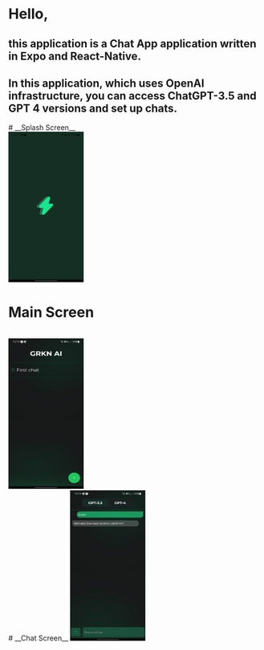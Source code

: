 # Hello,
## this application is a **Chat App** application written in **Expo** and **React-Native**.
## In this application, which uses **OpenAI** infrastructure, you can access **ChatGPT-3.5** and **GPT 4** versions and set up chats.

<div>
# __Splash Screen__
<br />
<img style="width:150px; height:300px" src="./grknai/Splash.jpg" />

# __Main Screen__
<br />
<img style="width:150px; height:300px" src="./grknai/Main.jpg" />

  <div>
    # __Chat Screen__
    <img style="width:150px; height:300px" src="./grknai/Chat.jpg" />
  </div>
</div>
